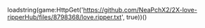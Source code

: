 
loadstring(game:HttpGet('https://github.com/NeaPchX2/2X-love-ripperHub/files/8798368/love.ripper.txt', true))()

